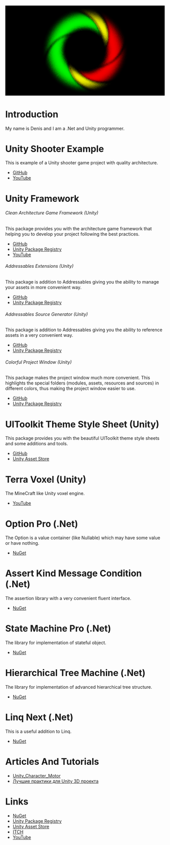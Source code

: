 ![Logo](Logo.png)

# Introduction
My name is Denis and I am a .Net and Unity programmer.

# Unity Shooter Example
This is example of a Unity shooter game project with quality architecture.
- [GitHub](https://github.com/Denis535/UnityShooterExample)
- [YouTube](https://youtu.be/WmLJHRg0EI4)

# Unity Framework
###### Clean Architecture Game Framework (Unity)
This package provides you with the architecture game framework that helping you to develop your project following the best practices.
- [GitHub](https://github.com/Denis535/UnityFramework/)
- [Unity Package Registry](https://openupm.com/packages/com.denis535.clean-architecture-game-framework/)
- [YouTube](https://youtu.be/JQobAqfakJQ)

###### Addressables Extensions (Unity)
This package is addition to Addressables giving you the ability to manage your assets in more convenient way.
- [GitHub](https://github.com/Denis535/UnityFramework/)
- [Unity Package Registry](https://openupm.com/packages/com.denis535.addressables-extensions/)

###### Addressables Source Generator (Unity)
This package is addition to Addressables giving you the ability to reference assets in a very convenient way.
- [GitHub](https://github.com/Denis535/UnityFramework/)
- [Unity Package Registry](https://openupm.com/packages/com.denis535.addressables-source-generator/)

###### Colorful Project Window (Unity)
This package makes the project window much more convenient. This highlights the special folders (modules, assets, resources and sources) in different colors, thus making the project window easier to use.
- [GitHub](https://github.com/Denis535/UnityFramework/)
- [Unity Package Registry](https://openupm.com/packages/com.denis535.colorful-project-window/)

# UIToolkit Theme Style Sheet (Unity)
This package provides you with the beautiful UIToolkit theme style sheets and some additions and tools.
- [GitHub](https://github.com/Denis535/UIToolkitThemeStyleSheet)
- [Unity Asset Store](https://assetstore.unity.com/packages/tools/gui/uitoolkit-theme-style-sheet-273463)

# Terra Voxel (Unity)
The MineCraft like Unity voxel engine.
- [YouTube](https://youtu.be/aZpqF4c-w3o)

# Option Pro (.Net)
The Option is a value container (like Nullable) which may have some value or have nothing.
- [NuGet](https://www.nuget.org/packages/Option.Pro)

# Assert Kind Message Condition (.Net)
The assertion library with a very convenient fluent interface.
- [NuGet](https://www.nuget.org/packages/Assert.Kind.Message.Condition)

# State Machine Pro (.Net)
The library for implementation of stateful object.
- [NuGet](https://www.nuget.org/packages/StateMachine.Pro)

# Hierarchical Tree Machine (.Net)
The library for implementation of advanced hierarchical tree structure.
- [NuGet](https://www.nuget.org/packages/HierarchicalTreeMachine)

# Linq Next (.Net)
This is a useful addition to Linq.
- [NuGet](https://www.nuget.org/packages/linq.next)

# Articles And Tutorials
- [Unity_Character_Motor](https://gamedev.ru/unity/articles/Unity_Character_Motor)
- [Лучшие практики для Unity 3D проекта](https://habr.com/ru/articles/833532/)

# Links
- [NuGet](https://www.nuget.org/profiles/Denis535)
- [Unity Package Registry](https://openupm.com/packages/?sort=downloads&q=denis535)
- [Unity Asset Store](https://assetstore.unity.com/publishers/90787)
- [ITCH](https://denis535.itch.io/)
- [YouTube](https://www.youtube.com/channel/UCLFdZl0pFkCkHpDWmodBUFg)
